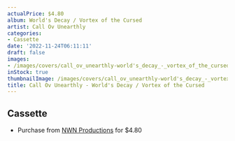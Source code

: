 ```yaml
---
actualPrice: $4.80
album: World's Decay / Vortex of the Cursed
artist: Call Ov Unearthly
categories:
- Cassette
date: '2022-11-24T06:11:11'
draft: false
images:
- /images/covers/call_ov_unearthly-world's_decay_-_vortex_of_the_cursed.png
inStock: true
thumbnailImage: /images/covers/call_ov_unearthly-world's_decay_-_vortex_of_the_cursed-thumb.png
title: Call Ov Unearthly - World's Decay / Vortex of the Cursed
---
```


## Cassette
* Purchase from [NWN Productions](http://shop.nwnprod.com/index.php?route=product/product&path=73&product_id=8706&sort=pd.name&order=ASC) for $4.80
